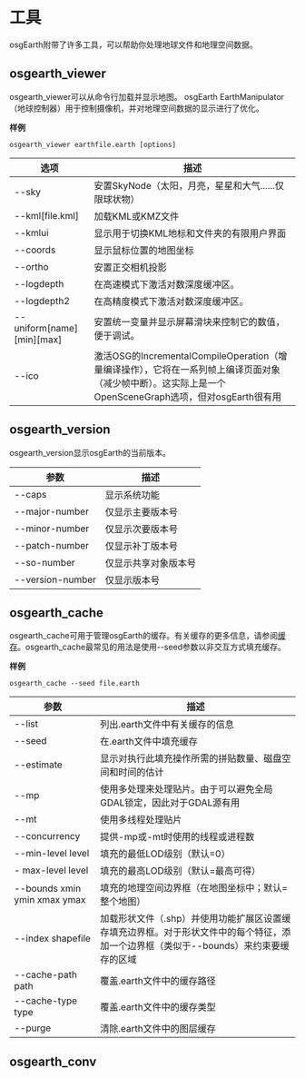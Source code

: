 # 工具
osgEarth附带了许多工具，可以帮助你处理地球文件和地理空间数据。
## osgearth_viewer
osgearth_viewer可以从命令行加载并显示地图。 osgEarth EarthManipulator（地球控制器）用于控制摄像机，并对地理空间数据的显示进行了优化。

**样例**

`osgearth_viewer earthfile.earth [options]`

|选项|描述|
|--------------------|--------------------|
|--sky|安置SkyNode（太阳，月亮，星星和大气......仅限球状物）|
|--kml\[file.kml]|加载KML或KMZ文件|
|--kmlui|显示用于切换KML地标和文件夹的有限用户界面|
|--coords|显示鼠标位置的地图坐标|
|--ortho|安置正交相机投影|
|--logdepth|在高速模式下激活对数深度缓冲区。|
|--logdepth2|在高精度模式下激活对数深度缓冲区。|
|--uniform\[name]\[min]\[max]|安置统一变量并显示屏幕滑块来控制它的数值，便于调试。|
|--ico|激活OSG的IncrementalCompileOperation（增量编译操作），它将在一系列帧上编译页面对象（减少帧中断）。这实际上是一个OpenSceneGraph选项，但对osgEarth很有用|

## osgearth_version
osgearth_version显示osgEarth的当前版本。

|参数|描述|
|--------------------|--------------------|
|--caps|显示系统功能|
|--major-number|仅显示主要版本号|
|--minor-number|仅显示次要版本号|
|--patch-number|仅显示补丁版本号|
|--so-number|仅显示共享对象版本号|
|--version-number|仅显示版本号|

## osgearth_cache
osgearth_cache可用于管理osgEarth的缓存。有关缓存的更多信息，请参阅[缓存](.\caching.md)。osgearth_cache最常见的用法是使用--seed参数以非交互方式填充缓存。

**样例**

`osgearth_cache --seed file.earth`

|参数|描述|
|--------------------|--------------------|
|--list|列出.earth文件中有关缓存的信息|
|--seed|在.earth文件中填充缓存|
|--estimate|显示对执行此填充操作所需的拼贴数量、磁盘空间和时间的估计|
|--mp|使用多处理来处理贴片。由于可以避免全局GDAL锁定，因此对于GDAL源有用|
|--mt|使用多线程处理贴片|
|--concurrency|提供-mp或-mt时使用的线程或进程数|
|--min-level level|填充的最低LOD级别（默认=0）|
|- max-level level|填充的最高LOD级别（默认=最高可得）|
|--bounds xmin ymin xmax ymax|填充的地理空间边界框（在地图坐标中；默认=整个地图）|
|--index shapefile|加载形状文件（.shp）并使用功能扩展区设置缓存填充边界框。对于形状文件中的每个特征，添加一个边界框（类似于--bounds）来约束要缓存的区域|
|--cache-path path|覆盖.earth文件中的缓存路径|
|--cache-type type|覆盖.earth文件中的缓存类型|
|--purge|清除.earth文件中的图层缓存|

## osgearth_conv

